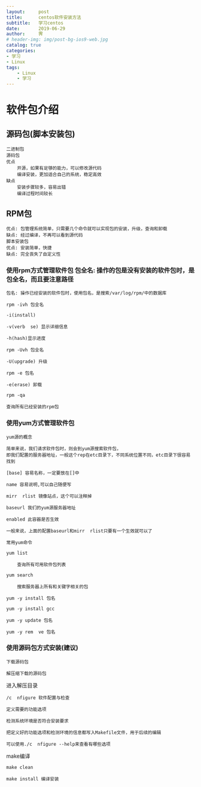 ```yaml
---
layout:     post
title:      centos软件安装方法
subtitle:   学习centos
date:       2019-06-29
author:     霁
# header-img: img/post-bg-ios9-web.jpg
catalog: true
categories:
- 学习
- Linux
tags:
    - Linux
    - 学习
---
```

# 软件包介绍

## 源码包(脚本安装包)
	二进制包
	源码包
	优点 
		开源，如果有足够的能力，可以修改源代码
		编译安装，更加适合自己的系统，稳定高效
	缺点 
		安装步骤较多，容易出错
		编译过程时间较长
## RPM包
	优点: 包管理系统简单，只需要几个命令就可以实现包的安装，升级，查询和卸载
	缺点: 经过编译，不再可以看到源代码
	脚本安装包
	优点: 安装简单，快捷
	缺点: 完全丧失了自定义性

### 使用rpm方式管理软件包 包全名: 操作的包是没有安装的软件包时，是包全名，而且要注意路径

  	包名: 操作已经安装的软件包时，使用包名，是搜索/var/log/rpm/中的数据库

  	rpm -ivh 包全名 

	-i(install)

	-v(verb  se) 显示详细信息

	-h(hash)显示进度

  	rpm -Uvh 包全名 

	-U(upgrade) 升级

  	rpm -e 包名 

	-e(erase) 卸载

  	rpm -qa 

	查询所有已经安装的rpm包

 

### 使用yum方式管理软件包 

  	yum源的概念 

	简单来说，我们请求软件包时，则会到yum源搜索软件包，
	即我们配置的服务器地址，一般这个rep在etc目录下，不同系统位置不同，etc目录下很容易找到

	[base] 容易名称，一定要放在[]中

	name 容易说明,可以自己随便写

	mirr  rlist 镜像站点，这个可以注释掉

	baseurl 我们的yum源服务器地址

	enabled 此容器是否生效

	一般来说，上面的配置baseurl和mirr  rlist只要有一个生效就可以了

  	常用yum命令 

	yum list 

		查询所有可用软件包列表

	yum search

		搜索服务器上所有和关键字相关的包

	yum -y install 包名 

	yum -y install gcc

	yum -y update 包名

	yum -y rem  ve 包名


### 使用源码包方式安装(建议)

	下载源码包

	解压缩下载的源码包

进入解压目录

	/c  nfigure 软件配置与检查 

	定义需要的功能选项

	检测系统环境是否符合安装要求

	把定义好的功能选项和检测环境的信息都写入Makefile文件，用于后续的编辑

	可以使用./c  nfigure --help来查看有哪些选项
make编译 

	make clean

	make install 编译安装

